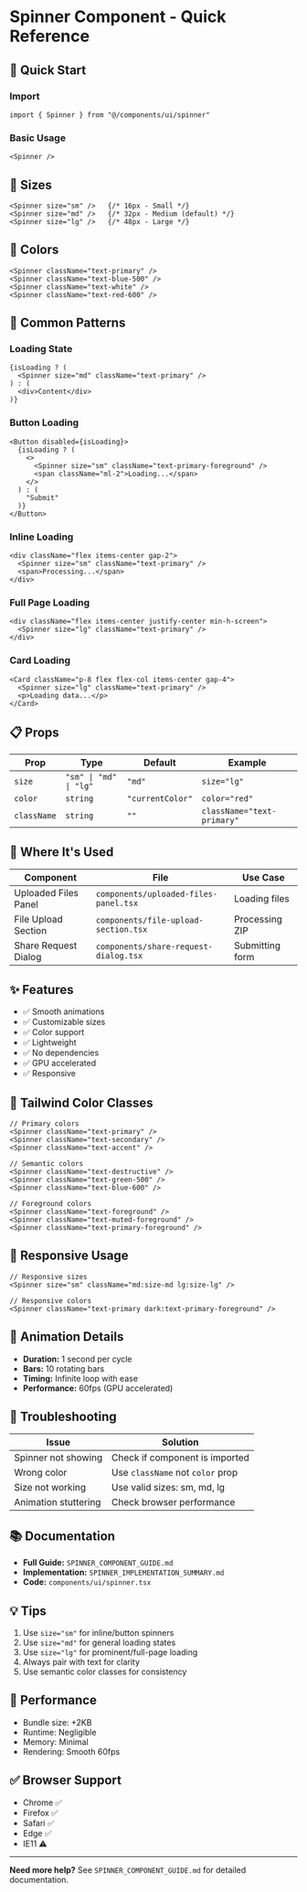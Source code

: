 # Spinner Component - Quick Reference

## 🚀 Quick Start

### Import
```tsx
import { Spinner } from "@/components/ui/spinner"
```

### Basic Usage
```tsx
<Spinner />
```

## 📏 Sizes

```tsx
<Spinner size="sm" />   {/* 16px - Small */}
<Spinner size="md" />   {/* 32px - Medium (default) */}
<Spinner size="lg" />   {/* 48px - Large */}
```

## 🎨 Colors

```tsx
<Spinner className="text-primary" />
<Spinner className="text-blue-500" />
<Spinner className="text-white" />
<Spinner className="text-red-600" />
```

## 🔧 Common Patterns

### Loading State
```tsx
{isLoading ? (
  <Spinner size="md" className="text-primary" />
) : (
  <div>Content</div>
)}
```

### Button Loading
```tsx
<Button disabled={isLoading}>
  {isLoading ? (
    <>
      <Spinner size="sm" className="text-primary-foreground" />
      <span className="ml-2">Loading...</span>
    </>
  ) : (
    "Submit"
  )}
</Button>
```

### Inline Loading
```tsx
<div className="flex items-center gap-2">
  <Spinner size="sm" className="text-primary" />
  <span>Processing...</span>
</div>
```

### Full Page Loading
```tsx
<div className="flex items-center justify-center min-h-screen">
  <Spinner size="lg" className="text-primary" />
</div>
```

### Card Loading
```tsx
<Card className="p-8 flex flex-col items-center gap-4">
  <Spinner size="lg" className="text-primary" />
  <p>Loading data...</p>
</Card>
```

## 📋 Props

| Prop | Type | Default | Example |
|------|------|---------|---------|
| `size` | `"sm" \| "md" \| "lg"` | `"md"` | `size="lg"` |
| `color` | `string` | `"currentColor"` | `color="red"` |
| `className` | `string` | `""` | `className="text-primary"` |

## 🎯 Where It's Used

| Component | File | Use Case |
|-----------|------|----------|
| Uploaded Files Panel | `components/uploaded-files-panel.tsx` | Loading files |
| File Upload Section | `components/file-upload-section.tsx` | Processing ZIP |
| Share Request Dialog | `components/share-request-dialog.tsx` | Submitting form |

## ✨ Features

- ✅ Smooth animations
- ✅ Customizable sizes
- ✅ Color support
- ✅ Lightweight
- ✅ No dependencies
- ✅ GPU accelerated
- ✅ Responsive

## 🎨 Tailwind Color Classes

```tsx
// Primary colors
<Spinner className="text-primary" />
<Spinner className="text-secondary" />
<Spinner className="text-accent" />

// Semantic colors
<Spinner className="text-destructive" />
<Spinner className="text-green-500" />
<Spinner className="text-blue-600" />

// Foreground colors
<Spinner className="text-foreground" />
<Spinner className="text-muted-foreground" />
<Spinner className="text-primary-foreground" />
```

## 📱 Responsive Usage

```tsx
// Responsive sizes
<Spinner size="sm" className="md:size-md lg:size-lg" />

// Responsive colors
<Spinner className="text-primary dark:text-primary-foreground" />
```

## 🔄 Animation Details

- **Duration:** 1 second per cycle
- **Bars:** 10 rotating bars
- **Timing:** Infinite loop with ease
- **Performance:** 60fps (GPU accelerated)

## 🐛 Troubleshooting

| Issue | Solution |
|-------|----------|
| Spinner not showing | Check if component is imported |
| Wrong color | Use `className` not `color` prop |
| Size not working | Use valid sizes: sm, md, lg |
| Animation stuttering | Check browser performance |

## 📚 Documentation

- **Full Guide:** `SPINNER_COMPONENT_GUIDE.md`
- **Implementation:** `SPINNER_IMPLEMENTATION_SUMMARY.md`
- **Code:** `components/ui/spinner.tsx`

## 💡 Tips

1. Use `size="sm"` for inline/button spinners
2. Use `size="md"` for general loading states
3. Use `size="lg"` for prominent/full-page loading
4. Always pair with text for clarity
5. Use semantic color classes for consistency

## 🚀 Performance

- Bundle size: +2KB
- Runtime: Negligible
- Memory: Minimal
- Rendering: Smooth 60fps

## ✅ Browser Support

- Chrome ✅
- Firefox ✅
- Safari ✅
- Edge ✅
- IE11 ⚠️

---

**Need more help?** See `SPINNER_COMPONENT_GUIDE.md` for detailed documentation.
